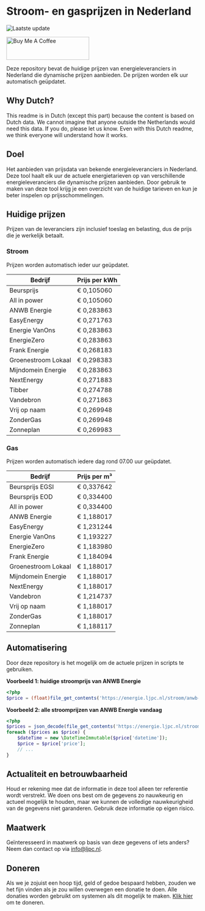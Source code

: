 # Stroom- en gasprijzen in Nederland

![Laatste update](https://img.shields.io/badge/laatste%20update-2025--04--17%2006%3A00%20CET-brightgreen)

<a href="https://www.buymeacoffee.com/Lars-" target="_blank"><img src="https://cdn.buymeacoffee.com/buttons/v2/default-orange.png" alt="Buy Me A Coffee" height="60" style="height: 60px !important;width: 217px !important;" ></a>

Deze repository bevat de huidige prijzen van energieleveranciers in Nederland die dynamische prijzen aanbieden. De prijzen worden elk uur automatisch geüpdatet.

## Why Dutch?

This readme is in Dutch (except this part) because the content is based on Dutch data. We cannot imagine that anyone outside the Netherlands would need this data. If you do, please let us know. Even with this Dutch readme, we think
everyone will understand how it works.

## Doel

Het aanbieden van prijsdata van bekende energieleveranciers in Nederland. Deze tool haalt elk uur de actuele energietarieven op van verschillende energieleveranciers die dynamische prijzen aanbieden. Door gebruik te maken van deze tool
krijg je een overzicht van de huidige tarieven en kun je beter inspelen op prijsschommelingen.

## Huidige prijzen

Prijzen van de leveranciers zijn inclusief toeslag en belasting, dus de prijs die je werkelijk betaalt.

### Stroom

Prijzen worden automatisch ieder uur geüpdatet.

 Bedrijf | Prijs per kWh 
---------|---------------
Beursprijs | € 0,105060
All in power | € 0,105060
ANWB Energie | € 0,283863
EasyEnergy | € 0,271763
Energie VanOns | € 0,283863
EnergieZero | € 0,283863
Frank Energie | € 0,268183
Groenestroom Lokaal | € 0,298383
Mijndomein Energie | € 0,283863
NextEnergy | € 0,271883
Tibber | € 0,274788
Vandebron | € 0,271863
Vrij op naam | € 0,269948
ZonderGas | € 0,269948
Zonneplan | € 0,269983


### Gas

Prijzen worden automatisch iedere dag rond 07.00 uur geüpdatet.

 Bedrijf | Prijs per m³ 
---------|--------------
Beursprijs EGSI | € 0,337642
Beursprijs EOD | € 0,334400
All in power | € 0,334400
ANWB Energie | € 1,188017
EasyEnergy | € 1,231244
Energie VanOns | € 1,193227
EnergieZero | € 1,183980
Frank Energie | € 1,184094
Groenestroom Lokaal | € 1,188017
Mijndomein Energie | € 1,188017
NextEnergy | € 1,188017
Vandebron | € 1,214737
Vrij op naam | € 1,188017
ZonderGas | € 1,188017
Zonneplan | € 1,188117


## Automatisering

Door deze repository is het mogelijk om de actuele prijzen in scripts te gebruiken.

**Voorbeeld 1: huidige stroomprijs van ANWB Energie**

```php
<?php
$price = (float)file_get_contents('https://energie.ljpc.nl/stroom/anwb-energie-nu.txt');

```

**Voorbeeld 2: alle stroomprijzen van ANWB Energie vandaag**

```php
<?php
$prices = json_decode(file_get_contents('https://energie.ljpc.nl/stroom/all-in-power-vandaag.json'),true);
foreach ($prices as $price) {
    $dateTime = new \DateTimeImmutable($price['datetime']);
    $price = $price['price'];
    // ...
}
```

## Actualiteit en betrouwbaarheid

Houd er rekening mee dat de informatie in deze tool alleen ter referentie wordt verstrekt. We doen ons best om de gegevens zo nauwkeurig en actueel mogelijk te houden, maar we kunnen de volledige nauwkeurigheid van de gegevens niet
garanderen. Gebruik deze informatie op eigen risico.

## Maatwerk

Geïnteresseerd in maatwerk op basis van deze gegevens of iets anders? Neem dan contact op
via [info@ljpc.nl](mailto:info@ljpc.nl?subject=Energie%20prijzen).

## Doneren

Als we je zojuist een hoop tijd, geld of gedoe bespaard hebben, zouden we het fijn vinden als je zou willen overwegen een
donatie te doen. Alle donaties worden gebruikt om systemen als dit mogelijk te
maken. [Klik hier](https://www.buymeacoffee.com/Lars-) om te doneren.
